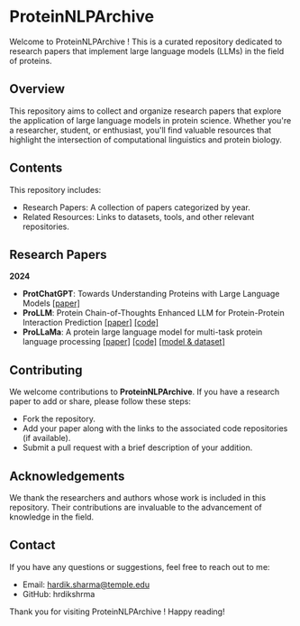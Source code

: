 
# ProteinNLPArchive

Welcome to ProteinNLPArchive ! This is a curated repository dedicated to research papers that implement large language models (LLMs) in the field of proteins.


## Overview
This repository aims to collect and organize research papers that explore the application of large language models in protein science. Whether you're a researcher, student, or enthusiast, you'll find valuable resources that highlight the intersection of computational linguistics and protein biology.

## Contents

This repository includes:
- Research Papers: A collection of papers categorized by year.
- Related Resources: Links to datasets, tools, and other relevant repositories.
## Research Papers

**2024**

 - **ProtChatGPT**: Towards Understanding Proteins with Large Language Models [[paper]](https://arxiv.org/abs/2402.09649)
 - **ProLLM**: Protein Chain-of-Thoughts Enhanced LLM for Protein-Protein Interaction Prediction [[paper]](https://www.biorxiv.org/content/10.1101/2024.04.18.590025v2.abstract) [[code]](https://github.com/MingyuJ666/ProLLM)
 - **ProLLaMa**: A protein large language model for multi-task protein language processing [[paper]](https://arxiv.org/abs/2402.16445) [[code]](https://github.com/PKU-YuanGroup/ProLLaMA) [[model & dataset]](https://huggingface.co/GreatCaptainNemo)


## Contributing

We welcome contributions to **ProteinNLPArchive**. If you have a research paper to add or share, please follow these steps:

- Fork the repository.
- Add your paper along with the links to the associated code repositories (if available).
- Submit a pull request with a brief description of your addition.


## Acknowledgements

We thank the researchers and authors whose work is included in this repository. Their contributions are invaluable to the advancement of knowledge in the field.
## Contact

If you have any questions or suggestions, feel free to reach out to me:
- Email: hardik.sharma@temple.edu
- GitHub: hrdikshrma

Thank you for visiting ProteinNLPArchive ! Happy reading!
